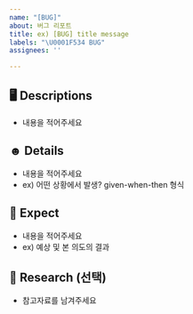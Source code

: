 ```yaml
---
name: "[BUG]"
about: 버그 리포트
title: ex) [BUG] title message
labels: "\U0001F534 BUG"
assignees: ''

---
```


## 🖥️ Descriptions 
 - 내용을 적어주세요 

## ☻ Details
 - 내용을 적어주세요 
- ex) 어떤 상황에서 발생? given-when-then 형식

## 📝 Expect

 - 내용을 적어주세요 
- ex) 예상 및 본 의도의 결과

## 📖 Research (선택)
 - 참고자료를 남겨주세요
